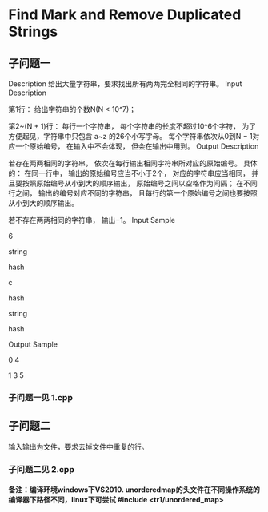 # Find Mark and Remove Duplicated Strings

## 子问题一

Description
给出大量字符串，要求找出所有两两完全相同的字符串。
Input Description

第1行： 给出字符串的个数N(N < 10^7)；

第2~(N + 1)行： 每行一个字符串， 每个字符串的长度不超过10^6个字符， 为了方便起见，字符串中只包含 a~z 的26个小写字母。 每个字符串依次从0到N − 1对应一个原始编号， 在输入中不会体现， 但会在输出中用到。
Output Description

若存在两两相同的字符串， 依次在每行输出相同字符串所对应的原始编号。 具体的： 在同一行中， 输出的原始编号应当不小于2个， 对应的字符串应当相同， 并且要按照原始编号从小到大的顺序输出， 原始编号之间以空格作为间隔； 在不同行之间， 输出的编号对应不同的字符串， 且每行的第一个原始编号之间也要按照从小到大的顺序输出。

若不存在两两相同的字符串， 输出−1。
Input Sample

6

string

hash

c

hash

string

hash


Output Sample

0 4

1 3 5

### 子问题一见 1.cpp

## 子问题二

输入输出为文件，要求去掉文件中重复的行。

### 子问题二见 2.cpp

#### 备注：编译环境windows下VS2010. unorderedmap的头文件在不同操作系统的编译器下路径不同，linux下可尝试 #include <tr1/unordered_map>